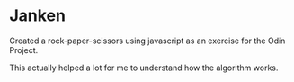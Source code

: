 # Janken

Created a rock-paper-scissors using javascript as an exercise  for the Odin Project.

This actually helped a lot for me to understand how the algorithm works.
